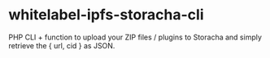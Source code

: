 # whitelabel-ipfs-storacha-cli
PHP CLI + function to upload your ZIP files / plugins to Storacha and simply retrieve the { url, cid } as JSON.
